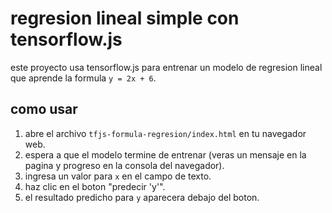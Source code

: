 # regresion lineal simple con tensorflow.js

este proyecto usa tensorflow.js para entrenar un modelo de regresion lineal que aprende la formula `y = 2x + 6`.

## como usar

1.  abre el archivo `tfjs-formula-regresion/index.html` en tu navegador web.
2.  espera a que el modelo termine de entrenar (veras un mensaje en la pagina y progreso en la consola del navegador).
3.  ingresa un valor para `x` en el campo de texto.
4.  haz clic en el boton "predecir 'y'".
5.  el resultado predicho para `y` aparecera debajo del boton.
